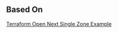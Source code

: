 

## Based On

[Terraform Open Next Single Zone Example](https://github.com/RJPearson94/terraform-aws-open-next-examples/tree/main/v3-single-zone)